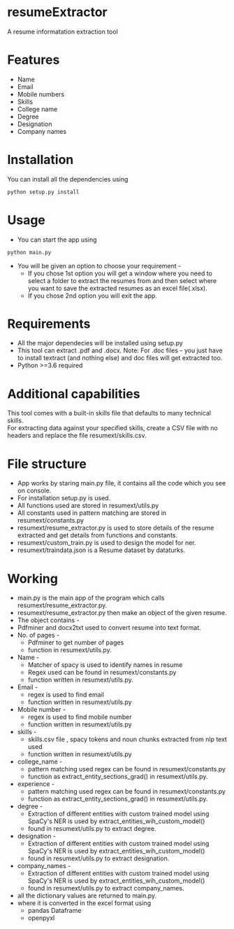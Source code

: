 # resumeExtractor
A resume informatation extraction tool  
# Features
* Name
* Email
* Mobile numbers
* Skills
* College name
* Degree
* Designation
* Company names  
# Installation
You can install all the dependencies using  
```sh
python setup.py install
```  
# Usage
* You can start the app using
```sh
python main.py
```
* You will be given an option to choose your requirement - 
  * If you chose 1st option you will get a window where you need to select a folder to extract the resumes from and then select where you want to save the extracted resumes as an excel file(.xlsx).
  * If you chose 2nd option you will exit the app.  
# Requirements
* All the major dependecies will be installed using setup.py
* This tool can extract .pdf and .docx. Note: For .doc files - you just have to install textract (and nothing else) and doc files will get extracted too.
* Python >=3.6 required  
# Additional capabilities
This tool comes with a built-in skills file that defaults to many technical skills.  
For extracting data against your specified skills, create a CSV file with no headers and replace the file resumext/skills.csv.  
# File structure
* App works by staring main.py file, it contains all the code which you see on console.
* For installation setup.py is used.
* All functions used are stored in resumext/utils.py
* All constants used in pattern matching are stored in resumext/constants.py
* resumext/resume_extractor.py is used to store details of the resume extracted and get details from functions and constants.
* resumext/custom_train.py is used to design the model for ner.
* resumext/traindata.json is a Resume dataset by dataturks.  
# Working
* main.py is the main app of the program which calls resumext/resume_extractor.py.
* resumext/resume_extractor.py then make an object of the given resume.
* The object contains - 
* Pdfminer and docx2txt used to convert resume into text format.
* No. of pages - 
  * Pdfminer to get number of pages 
  * function in resumext/utils.py.
* Name - 
  * Matcher of spacy is used to identify names in resume
  * Regex used can be found in resumext/constants.py 
  * function written in resumext/utils.py.
* Email - 
  * regex is used to find email
  * function written in resumext/utils.py
* Mobile number - 
  * regex is used to find mobile number
  * function written in resumext/utils.py
* skills - 
  * skills.csv file , spacy tokens and noun chunks extracted from nlp text used
  * function written in resumext/utils.py
* college_name - 
  * pattern matching used regex can be found in resumext/constants.py 
  * function as extract_entity_sections_grad() in resumext/utils.py.
* experience - 
  * pattern matching used regex can be found in resumext/constants.py 
  * function as extract_entity_sections_grad() in resumext/utils.py.
* degree - 
  * Extraction of different entities with custom trained model using SpaCy's NER is used by extract_entities_wih_custom_model() 
  * found in resumext/utils.py to extract degree.
* designation - 
  * Extraction of different entities with custom trained model using SpaCy's NER is used by extract_entities_wih_custom_model()
  * found in resumext/utils.py to extract designation.
* company_names - 
  * Extraction of different entities with custom trained model using SpaCy's NER is used by extract_entities_wih_custom_model() 
  * found in resumext/utils.py to extract company_names.
* all the dictionary values are returned to main.py.
* where it is converted in the excel format using
  * pandas Dataframe 
  * openpyxl
